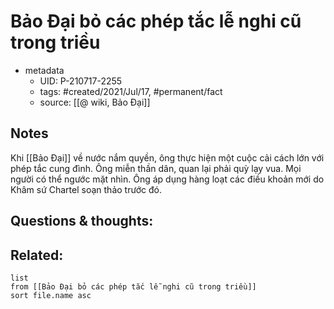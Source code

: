 # Bảo Đại bỏ các phép tắc lễ nghi cũ trong triều

- metadata
	- UID: P-210717-2255
	- tags: #created/2021/Jul/17, #permanent/fact 
	- source: [[@ wiki, Bảo Đại]]

## Notes
Khi [[Bảo Đại]] về nước nắm quyền, ông thực hiện một cuộc cải cách lớn với phép tắc cung đình. Ông miễn thần dân, quan lại phải quỳ lạy vua. Mọi người có thể ngước mặt nhìn. Ông áp dụng hàng loạt các điều khoản mới do Khâm sứ Chartel soạn thảo trước đó.

## Questions & thoughts:

## Related:
```dataview
list
from [[Bảo Đại bỏ các phép tắc lễ nghi cũ trong triều]]
sort file.name asc
```
